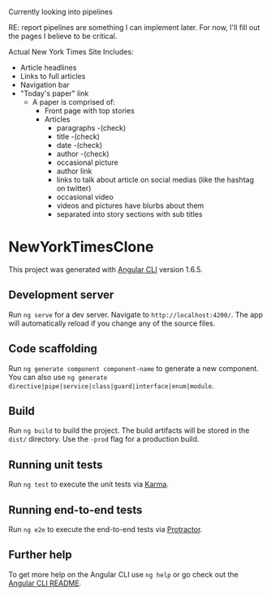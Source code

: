 Currently looking into pipelines

RE: report
  pipelines are something I can implement later. For now, I'll fill out the pages I believe to be critical.

Actual New York Times Site Includes:
* Article headlines
* Links to full articles
* Navigation bar
* "Today's paper" link
  * A paper is comprised of:
    * Front page with top stories
    * Articles
      * paragraphs -(check)
      * title -(check)
      * date -(check)
      * author -(check)
      * occasional picture
      * author link
      * links to talk about article on social medias (like the hashtag on twitter)
      * occasional video
      * videos and pictures have blurbs about them
      * separated into story sections with sub titles



# NewYorkTimesClone

This project was generated with [Angular CLI](https://github.com/angular/angular-cli) version 1.6.5.

## Development server

Run `ng serve` for a dev server. Navigate to `http://localhost:4200/`. The app will automatically reload if you change any of the source files.

## Code scaffolding

Run `ng generate component component-name` to generate a new component. You can also use `ng generate directive|pipe|service|class|guard|interface|enum|module`.

## Build

Run `ng build` to build the project. The build artifacts will be stored in the `dist/` directory. Use the `-prod` flag for a production build.

## Running unit tests

Run `ng test` to execute the unit tests via [Karma](https://karma-runner.github.io).

## Running end-to-end tests

Run `ng e2e` to execute the end-to-end tests via [Protractor](http://www.protractortest.org/).

## Further help

To get more help on the Angular CLI use `ng help` or go check out the [Angular CLI README](https://github.com/angular/angular-cli/blob/master/README.md).
